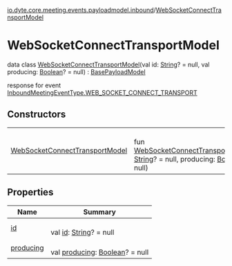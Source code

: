 [io.dyte.core.meeting.events.payloadmodel.inbound](../index.md)/[WebSocketConnectTransportModel](index.md)

# WebSocketConnectTransportModel


data class [WebSocketConnectTransportModel](index.md)(val id: [String](https://kotlinlang.org/api/latest/jvm/stdlib/kotlin/-string/index.html)? = null, val producing: [Boolean](https://kotlinlang.org/api/latest/jvm/stdlib/kotlin/-boolean/index.html)? = null) : [BasePayloadModel](../../com.dyte.mobilecorekmm.meeting.events.payloadmodel/-base-payload-model/index.md)

response for event [InboundMeetingEventType.WEB_SOCKET_CONNECT_TRANSPORT](../../com.dyte.mobilecorekmm.meeting.events/-inbound-meeting-event-type/-w-e-b_-s-o-c-k-e-t_-c-o-n-n-e-c-t_-t-r-a-n-s-p-o-r-t/index.md)

## Constructors

| | |
|---|---|
| [WebSocketConnectTransportModel](-web-socket-connect-transport-model.md) | <br/>fun [WebSocketConnectTransportModel](-web-socket-connect-transport-model.md)(id: [String](https://kotlinlang.org/api/latest/jvm/stdlib/kotlin/-string/index.html)? = null, producing: [Boolean](https://kotlinlang.org/api/latest/jvm/stdlib/kotlin/-boolean/index.html)? = null) |

## Properties

| Name | Summary |
|---|---|
| [id](id.md) | <br/>val [id](id.md): [String](https://kotlinlang.org/api/latest/jvm/stdlib/kotlin/-string/index.html)? = null |
| [producing](producing.md) | <br/>val [producing](producing.md): [Boolean](https://kotlinlang.org/api/latest/jvm/stdlib/kotlin/-boolean/index.html)? = null |

